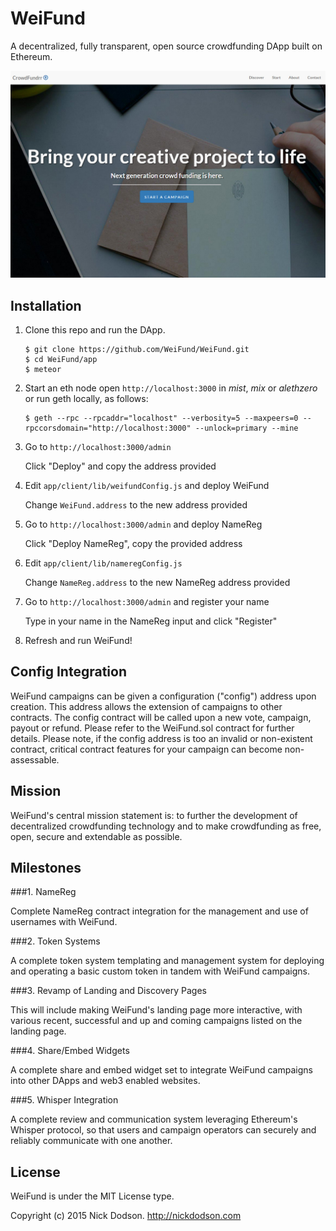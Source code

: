 # WeiFund

A decentralized, fully transparent, open source crowdfunding DApp built on Ethereum.

<img src="app/public/images/screen0.jpg" />

## <a name="installation"></a> Installation

1. Clone this repo and run the DApp.
   
    ```
    $ git clone https://github.com/WeiFund/WeiFund.git
    $ cd WeiFund/app
    $ meteor
    ```
    
2. Start an eth node open `http://localhost:3000` in *mist*, *mix* or *alethzero* or run geth locally, as follows:

    ```
    $ geth --rpc --rpcaddr="localhost" --verbosity=5 --maxpeers=0 --rpccorsdomain="http://localhost:3000" --unlock=primary --mine
    ```

3. Go to `http://localhost:3000/admin`

    Click "Deploy" and copy the address provided

4. Edit `app/client/lib/weifundConfig.js` and deploy WeiFund

    Change `WeiFund.address` to the new address provided
    
5. Go to `http://localhost:3000/admin` and deploy NameReg

    Click "Deploy NameReg", copy the provided address
    
6. Edit `app/client/lib/nameregConfig.js`

    Change `NameReg.address` to the new NameReg address provided

7. Go to `http://localhost:3000/admin` and register your name

    Type in your name in the NameReg input and click "Register"

8. Refresh and run WeiFund!


## <a name="config"></a> Config Integration

WeiFund campaigns can be given a configuration ("config") address upon creation. This address allows the extension of campaigns to other contracts. The config contract will be called upon a new vote, campaign, payout or refund. Please refer to the WeiFund.sol contract for further details. Please note, if the config address is too an invalid or non-existent contract, critical contract features for your campaign can become non-assessable.


## <a name="mission"></a> Mission

WeiFund's central mission statement is: to further the development of decentralized crowdfunding technology and to make crowdfunding as free, open, secure and extendable as possible.


## <a name="milestones"></a> Milestones

###1. NameReg

Complete NameReg contract integration for the management and use of usernames with WeiFund.

###2. Token Systems

A complete token system templating and management system for deploying and operating a basic custom token in tandem with WeiFund campaigns.

###3. Revamp of Landing and Discovery Pages

This will include making WeiFund's landing page more interactive, with various recent, successful and up and coming campaigns listed on the landing page.

###4. Share/Embed Widgets

A complete share and embed widget set to integrate WeiFund campaigns into other DApps and web3 enabled websites.

###5. Whisper Integration

A complete review and communication system leveraging Ethereum's Whisper protocol, so that users and campaign operators can securely and reliably communicate with one another.


## <a name="license"></a> License

WeiFund is under the MIT License type.

Copyright (c) 2015 Nick Dodson. <http://nickdodson.com>